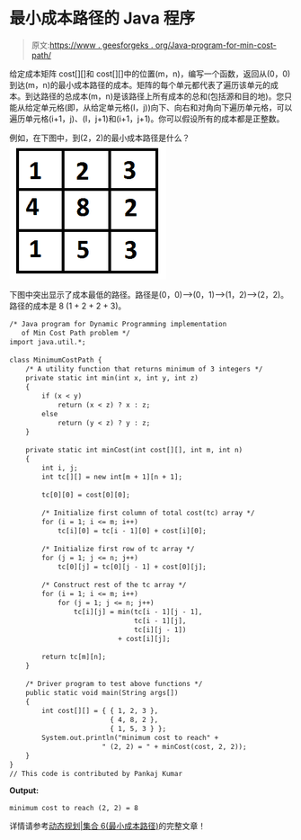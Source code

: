 # 最小成本路径的 Java 程序

> 原文:[https://www . geesforgeks . org/Java-program-for-min-cost-path/](https://www.geeksforgeeks.org/java-program-for-min-cost-path/)

给定成本矩阵 cost[][]和 cost[][]中的位置(m，n)，编写一个函数，返回从(0，0)到达(m，n)的最小成本路径的成本。矩阵的每个单元都代表了遍历该单元的成本。到达路径的总成本(m，n)是该路径上所有成本的总和(包括源和目的地)。您只能从给定单元格(即，从给定单元格(I，j))向下、向右和对角向下遍历单元格，可以遍历单元格(i+1，j)、(I，j+1)和(i+1，j+1)。你可以假设所有的成本都是正整数。

例如，在下图中，到(2，2)的最小成本路径是什么？
[![](img/682bd4a6b0bc949bdff411f3dbdc1fdf.png "dp")](https://media.geeksforgeeks.org/wp-content/cdn-uploads/dp.png)

下图中突出显示了成本最低的路径。路径是(0，0)–>(0，1)–>(1，2)–>(2，2)。路径的成本是 8 (1 + 2 + 2 + 3)。

```
/* Java program for Dynamic Programming implementation
   of Min Cost Path problem */
import java.util.*;

class MinimumCostPath {
    /* A utility function that returns minimum of 3 integers */
    private static int min(int x, int y, int z)
    {
        if (x < y)
            return (x < z) ? x : z;
        else
            return (y < z) ? y : z;
    }

    private static int minCost(int cost[][], int m, int n)
    {
        int i, j;
        int tc[][] = new int[m + 1][n + 1];

        tc[0][0] = cost[0][0];

        /* Initialize first column of total cost(tc) array */
        for (i = 1; i <= m; i++)
            tc[i][0] = tc[i - 1][0] + cost[i][0];

        /* Initialize first row of tc array */
        for (j = 1; j <= n; j++)
            tc[0][j] = tc[0][j - 1] + cost[0][j];

        /* Construct rest of the tc array */
        for (i = 1; i <= m; i++)
            for (j = 1; j <= n; j++)
                tc[i][j] = min(tc[i - 1][j - 1],
                               tc[i - 1][j],
                               tc[i][j - 1])
                           + cost[i][j];

        return tc[m][n];
    }

    /* Driver program to test above functions */
    public static void main(String args[])
    {
        int cost[][] = { { 1, 2, 3 },
                         { 4, 8, 2 },
                         { 1, 5, 3 } };
        System.out.println("minimum cost to reach" +
                       " (2, 2) = " + minCost(cost, 2, 2));
    }
}
// This code is contributed by Pankaj Kumar
```

**Output:**

```
minimum cost to reach (2, 2) = 8

```

详情请参考[动态规划|集合 6(最小成本路径)](https://www.geeksforgeeks.org/dynamic-programming-set-6-min-cost-path/)的完整文章！